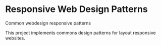 # Responsive Web Design Patterns
Common webdesign responsive patterns 

This project implements commons design patterns for layout responsive websites.
